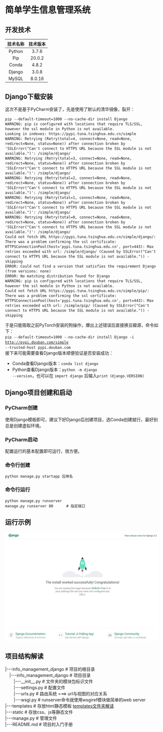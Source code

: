 # 简单学生信息管理系统

## 开发技术
| 技术名称 | 技术版本 |
| :---: | :---: |
| Python | 3.7.6 |
| Pip | 20.0.2 |
| Conda | 4.8.2 |
| Django | 3.0.8 |
| MySQL | 8.0.16 |

## Django下载安装
这次不是基于PyCharm安装了，先是使用了默认的清华镜像，裂开：
```text
pip --default-timeout=1000 --no-cache-dir install Django
WARNING: pip is configured with locations that require TLS/SSL, however the ssl module in Python is not available.
Looking in indexes: https://pypi.tuna.tsinghua.edu.cn/simple
WARNING: Retrying (Retry(total=4, connect=None, read=None, redirect=None, status=None)) after connection broken by 'SSLError("Can't connect to HTTPS URL because the SSL module is not available.")': /simple/django/
WARNING: Retrying (Retry(total=3, connect=None, read=None, redirect=None, status=None)) after connection broken by 'SSLError("Can't connect to HTTPS URL because the SSL module is not available.")': /simple/django/
WARNING: Retrying (Retry(total=2, connect=None, read=None, redirect=None, status=None)) after connection broken by 'SSLError("Can't connect to HTTPS URL because the SSL module is not available.")': /simple/django/
WARNING: Retrying (Retry(total=1, connect=None, read=None, redirect=None, status=None)) after connection broken by 'SSLError("Can't connect to HTTPS URL because the SSL module is not available.")': /simple/django/
WARNING: Retrying (Retry(total=0, connect=None, read=None, redirect=None, status=None)) after connection broken by 'SSLError("Can't connect to HTTPS URL because the SSL module is not available.")': /simple/django/
Could not fetch URL https://pypi.tuna.tsinghua.edu.cn/simple/django/: There was a problem confirming the ssl certificate: HTTPSConnectionPool(host='pypi.tuna.tsinghua.edu.cn', port=443): Max retries exceeded with url: /simple/django/ (Caused by SSLError("Can't connect to HTTPS URL because the SSL module is not available.")) - skipping
ERROR: Could not find a version that satisfies the requirement Django (from versions: none)
ERROR: No matching distribution found for Django
WARNING: pip is configured with locations that require TLS/SSL, however the ssl module in Python is not available.
Could not fetch URL https://pypi.tuna.tsinghua.edu.cn/simple/pip/: There was a problem confirming the ssl certificate: HTTPSConnectionPool(host='pypi.tuna.tsinghua.edu.cn', port=443): Max retries exceeded with url: /simple/pip/ (Caused by SSLError("Can't connect to HTTPS URL because the SSL module is not available.")) - skipping
```
于是只能吸取之前PyTorch安装的狗操作，爆出上述错误后直接换豆瓣源，命令如下：<br/>
<code>pip --default-timeout=1000 --no-cache-dir install Django -i http://pypi.douban.com/simple --trusted-host pypi.douban.com</code><br/>
接下来可能需要查看Django版本顺便验证是否安装成功：
- Conda查看Django版本：<code>conda list django</code>
- Python查看Django版本：<code>python -m django --version</code>，也可以在 <code>import django</code> 后输入<code>print（django.VERSION)</code>

## Django项目创建和启动
### PyCharm创建
使用Django模板即可，建议下好Django后创建项目，选Conda创建就行，最好别总是创建虚拟环境。
### PyCharm启动
配置运行的基本配置即可运行，很方便。
### 命令行创建
```text
python manage.py startapp 应用名
```
### 命令行运行
```text
python manage.py runserver 
manage.py runserver 80      # 指定端口
```

## 运行示例
![在这里插入图片描述](start.PNG?x-oss-process=image/watermark,type_ZmFuZ3poZW5naGVpdGk,shadow_10,text_aHR0cHM6Ly9ibG9nLmNzZG4ubmV0L3dlaXhpbl80Mzg5NjMxOA==,size_16,color_FFFFFF,t_70)

## 项目结构解读
|---info_management_django # 项目的根目录<br/>
&emsp;|---info_management_django # 项目目录<br/>
&emsp;&emsp;|---\_\_init\_\_.py # 文件夹的模块包标识文件<br/>
&emsp;&emsp;|---settings.py # 配置文件<br/>
&emsp;&emsp;|---urls.py # 路由系统 ===> url与视图的对应关系<br/>
&emsp;&emsp;|---wsgi.py # runserver命令就使用wsgiref模块做简单的web server<br/>
|---templates # 存放html静态模板 [templates文件夹解读](https://www.cnblogs.com/mashangsir/p/11432871.html)<br/>
|---static # 存放css、js等静态文件<br/>
|---manage.py # 管理文件<br/>
|---README.md # 项目的入门手册<br/>
